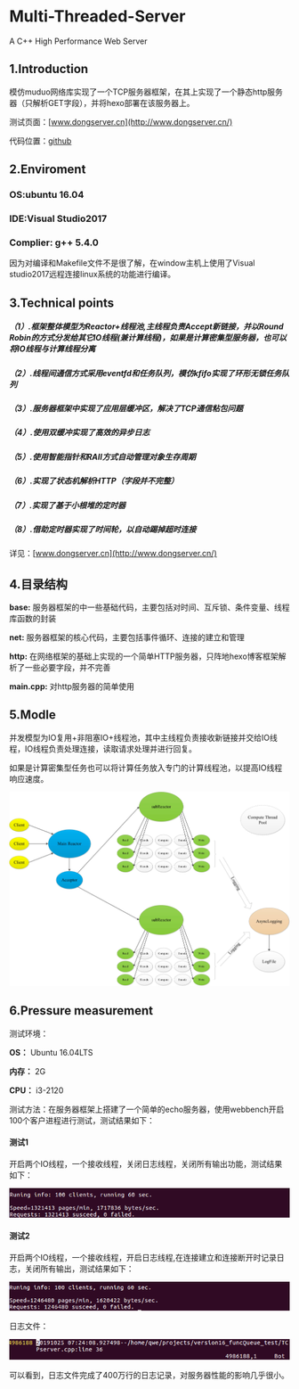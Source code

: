 # Multi-Threaded-Server
A C++ High Performance Web Server

## 1.Introduction
模仿muduo网络库实现了一个TCP服务器框架，在其上实现了一个静态http服务器（只解析GET字段），并将hexo部署在该服务器上。

测试页面：[www.dongserver.cn](http://www.dongserver.cn/)

代码位置：[github](https://github.com/DONGLEO96/multi-threaded-server)

## 2.Enviroment
### OS:ubuntu 16.04
### IDE:Visual Studio2017
### Complier: g++ 5.4.0
因为对编译和Makefile文件不是很了解，在window主机上使用了Visual studio2017远程连接linux系统的功能进行编译。

## 3.Technical points
##### （1）.框架整体模型为Reactor+线程池,主线程负责Accept新链接，并以Round Robin的方式分发给其它IO线程(兼计算线程)，如果是计算密集型服务器，也可以将IO线程与计算线程分离
##### （2）.线程间通信方式采用eventfd和任务队列，模仿kfifo实现了环形无锁任务队列
##### （3）.服务器框架中实现了应用层缓冲区，解决了TCP通信粘包问题
##### （4）.使用双缓冲实现了高效的异步日志
##### （5）.使用智能指针和RAII方式自动管理对象生存周期
##### （6）.实现了状态机解析HTTP（字段并不完整）
##### （7）.实现了基于小根堆的定时器
##### （8）.借助定时器实现了时间轮，以自动踢掉超时连接
详见：[www.dongserver.cn](http://www.dongserver.cn/)

## 4.目录结构
**base:** 服务器框架的中一些基础代码，主要包括对时间、互斥锁、条件变量、线程库函数的封装

**net:** 服务器框架的核心代码，主要包括事件循环、连接的建立和管理

**http:** 在网络框架的基础上实现的一个简单HTTP服务器，只阵地hexo博客框架解析了一些必要字段，并不完善

**main.cpp:** 对http服务器的简单使用
## 5.Modle
并发模型为IO复用+非阻塞IO+线程池，其中主线程负责接收新链接并交给IO线程，IO线程负责处理连接，读取请求处理并进行回复。

如果是计算密集型任务也可以将计算任务放入专门的计算线程池，以提高IO线程响应速度。

![](/Image/ReactorModel.jpg)

## 6.Pressure measurement

测试环境：

**OS：** Ubuntu 16.04LTS

**内存：** 2G

**CPU：** i3-2120

测试方法：在服务器框架上搭建了一个简单的echo服务器，使用webbench开启100个客户进程进行测试，测试结果如下：

#### 测试1
开启两个IO线程，一个接收线程，关闭日志线程，关闭所有输出功能，测试结果如下：

![](/Image/ServerWithoutLOG.jpg)

#### 测试2
开启两个IO线程，一个接收线程，开启日志线程,在连接建立和连接断开时记录日志，关闭所有输出，测试结果如下：

![](/Image/ServerWithLOG.jpg)

日志文件：

![](/Image/LOGFile.jpg)

可以看到，日志文件完成了400万行的日志记录，对服务器性能的影响几乎很小。





